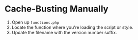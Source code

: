 
# Cache-Busting Manually

1. Open up `functions.php`
2. Locate the function where you're loading the script or style.
3. Update the filename with the version number suffix.